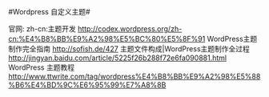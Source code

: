 
#Wordpress 自定义主题#

官网: zh-cn:主题开发
http://codex.wordpress.org/zh-cn:%E4%B8%BB%E9%A2%98%E5%BC%80%E5%8F%91
WordPress主题制作完全指南
http://sofish.de/427
主题文件构成|WordPress主题制作全过程
http://jingyan.baidu.com/article/5225f26b288f72e6fa090881.html
WordPress 主题教程
http://www.ttwrite.com/tag/wordpress%E4%B8%BB%E9%A2%98%E5%88%B6%E4%BD%9C%E6%95%99%E7%A8%8B